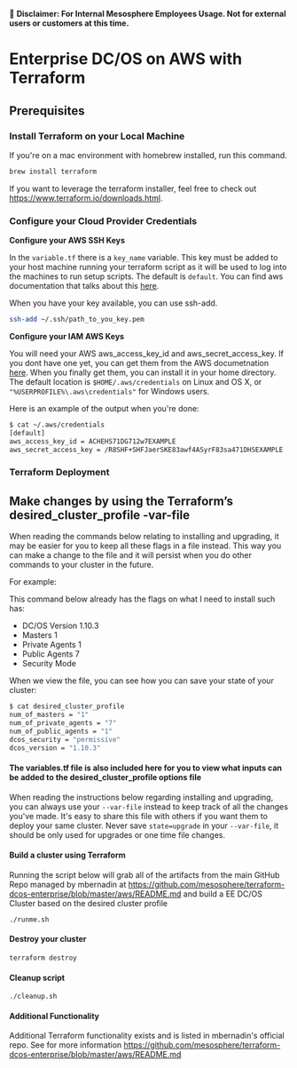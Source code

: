 &#x1F4D9; **Disclaimer: For Internal Mesosphere Employees Usage. Not for external users or customers at this time.**

# Enterprise DC/OS on AWS with Terraform

## Prerequisites

### Install Terraform on your Local Machine

If you're on a mac environment with homebrew installed, run this command.

```bash
brew install terraform
```

If you want to leverage the terraform installer, feel free to check out https://www.terraform.io/downloads.html.

### Configure your Cloud Provider Credentials

**Configure your AWS SSH Keys**

In the `variable.tf` there is a `key_name` variable. This key must be added to your host machine running your terraform script as it will be used to log into the machines to run setup scripts. The default is `default`. You can find aws documentation that talks about this [here](https://docs.aws.amazon.com/AWSEC2/latest/UserGuide/ec2-key-pairs.html#how-to-generate-your-own-key-and-import-it-to-aws).

When you have your key available, you can use ssh-add.

```bash
ssh-add ~/.ssh/path_to_you_key.pem
```
**Configure your IAM AWS Keys**

You will need your AWS aws_access_key_id and aws_secret_access_key. If you dont have one yet, you can get them from the AWS documetnation [here](
http://docs.aws.amazon.com/IAM/latest/UserGuide/id_credentials_access-keys.html). When you finally get them, you can install it in your home directory. The default location is `$HOME/.aws/credentials` on Linux and OS X, or `"%USERPROFILE%\.aws\credentials"` for Windows users.

Here is an example of the output when you're done:

```bash
$ cat ~/.aws/credentials
[default]
aws_access_key_id = ACHEHS71DG712w7EXAMPLE
aws_secret_access_key = /R8SHF+SHFJaerSKE83awf4ASyrF83sa471DHSEXAMPLE
```
### Terraform Deployment

## Make changes by using the Terraform’s desired_cluster_profile -var-file

When reading the commands below relating to installing and upgrading, it may be easier for you to keep all these flags in a file instead. This way you can make a change to the file and it will persist when you do other commands to your cluster in the future.

For example:

This command below already has the flags on what I need to install such has:
* DC/OS Version 1.10.3
* Masters 1
* Private Agents 1
* Public Agents 7
* Security Mode


When we view the file, you can see how you can save your state of your cluster:

```bash
$ cat desired_cluster_profile
num_of_masters = "1"
num_of_private_agents = "7"
num_of_public_agents = "1"
dcos_security = "permissive"
dcos_version = "1.10.3"
```

#### The variables.tf file is also included here for you to view what inputs can be added to the desired_cluster_profile options file

When reading the instructions below regarding installing and upgrading, you can always use your `--var-file` instead to keep track of all the changes you've made. It's easy to share this file with others if you want them to deploy your same cluster. Never save `state=upgrade` in your `--var-file`, it should be only used for upgrades or one time file changes.


  #### Build a cluster using Terraform
Running the script below will grab all of the artifacts from the main GitHub Repo managed by mbernadin at https://github.com/mesosphere/terraform-dcos-enterprise/blob/master/aws/README.md and build a EE DC/OS Cluster based on the desired cluster profile
  ```
  ./runme.sh
  ```
  
  #### Destroy your cluster
  ```
  terraform destroy
  ```
  
   #### Cleanup script
  ```
  ./cleanup.sh
  ```
  
  
   #### Additional Functionality
Additional Terraform functionality exists and is listed in mbernadin's official repo. See for more information
https://github.com/mesosphere/terraform-dcos-enterprise/blob/master/aws/README.md 
  
